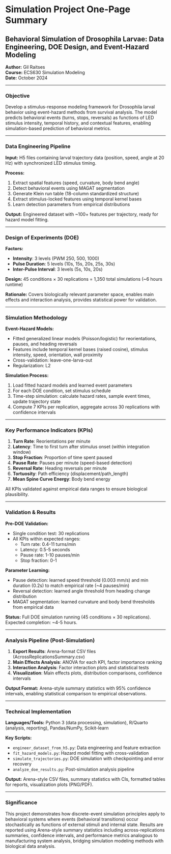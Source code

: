 # Simulation Project One-Page Summary

## Behavioral Simulation of Drosophila Larvae: Data Engineering, DOE Design, and Event-Hazard Modeling

**Author:** Gil Raitses  
**Course:** ECS630 Simulation Modeling  
**Date:** October 2024

---

### Objective

Develop a stimulus-response modeling framework for Drosophila larval behavior using event-hazard methods from survival analysis. The model predicts behavioral events (turns, stops, reversals) as functions of LED stimulus intensity, temporal history, and contextual features, enabling simulation-based prediction of behavioral metrics.

---

### Data Engineering Pipeline

**Input:** H5 files containing larval trajectory data (position, speed, angle at 20 Hz) with synchronized LED stimulus timing.

**Process:**
1. Extract spatial features (speed, curvature, body bend angle)
2. Detect behavioral events using MAGAT segmentation
3. Generate Klein run table (18-column standardized structure)
4. Extract stimulus-locked features using temporal kernel bases
5. Learn detection parameters from empirical distributions

**Output:** Engineered dataset with ~100+ features per trajectory, ready for hazard model fitting.

---

### Design of Experiments (DOE)

**Factors:**
- **Intensity**: 3 levels (PWM 250, 500, 1000)
- **Pulse Duration**: 5 levels (10s, 15s, 20s, 25s, 30s)
- **Inter-Pulse Interval**: 3 levels (5s, 10s, 20s)

**Design:** 45 conditions × 30 replications = 1,350 total simulations (~6 hours runtime)

**Rationale:** Covers biologically relevant parameter space, enables main effects and interaction analysis, provides statistical power for validation.

---

### Simulation Methodology

**Event-Hazard Models:**
- Fitted generalized linear models (Poisson/logistic) for reorientations, pauses, and heading reversals
- Features include temporal kernel bases (raised cosine), stimulus intensity, speed, orientation, wall proximity
- Cross-validation: leave-one-larva-out
- Regularization: L2

**Simulation Process:**
1. Load fitted hazard models and learned event parameters
2. For each DOE condition, set stimulus schedule
3. Time-step simulation: calculate hazard rates, sample event times, update trajectory state
4. Compute 7 KPIs per replication, aggregate across 30 replications with confidence intervals

---

### Key Performance Indicators (KPIs)

1. **Turn Rate**: Reorientations per minute
2. **Latency**: Time to first turn after stimulus onset (within integration window)
3. **Stop Fraction**: Proportion of time spent paused
4. **Pause Rate**: Pauses per minute (speed-based detection)
5. **Reversal Rate**: Heading reversals per minute
6. **Tortuosity**: Path efficiency (displacement/path_length)
7. **Mean Spine Curve Energy**: Body bend energy

All KPIs validated against empirical data ranges to ensure biological plausibility.

---

### Validation & Results

**Pre-DOE Validation:**
- Single condition test: 30 replications
- All KPIs within expected ranges:
  - Turn rate: 0.4-11 turns/min
  - Latency: 0.5-5 seconds
  - Pause rate: 1-10 pauses/min
  - Stop fraction: 0-1

**Parameter Learning:**
- Pause detection: learned speed threshold (0.003 mm/s) and min duration (0.2s) to match empirical rate (~4 pauses/min)
- Reversal detection: learned angle threshold from heading change distribution
- MAGAT segmentation: learned curvature and body bend thresholds from empirical data

**Status:** Full DOE simulation running (45 conditions × 30 replications). Expected completion: ~4-5 hours.

---

### Analysis Pipeline (Post-Simulation)

1. **Export Results**: Arena-format CSV files (AcrossReplicationsSummary.csv)
2. **Main Effects Analysis**: ANOVA for each KPI, factor importance ranking
3. **Interaction Analysis**: Factor interaction plots and statistical tests
4. **Visualization**: Main effects plots, distribution comparisons, confidence intervals

**Output Format:** Arena-style summary statistics with 95% confidence intervals, enabling statistical comparison to empirical observations.

---

### Technical Implementation

**Languages/Tools:** Python 3 (data processing, simulation), R/Quarto (analysis, reporting), Pandas/NumPy, Scikit-learn

**Key Scripts:**
- `engineer_dataset_from_h5.py`: Data engineering and feature extraction
- `fit_hazard_models.py`: Hazard model fitting with cross-validation
- `simulate_trajectories.py`: DOE simulation with checkpointing and error recovery
- `analyze_doe_results.py`: Post-simulation analysis pipeline

**Output:** Arena-style CSV files, summary statistics with CIs, formatted tables for reports, visualization plots (PNG/PDF).

---

### Significance

This project demonstrates how discrete-event simulation principles apply to behavioral systems where events (behavioral transitions) occur stochastically as functions of external stimuli and internal state. Results are reported using Arena-style summary statistics including across-replications summaries, confidence intervals, and performance metrics analogous to manufacturing system analysis, bridging simulation modeling methods with biological data analysis.


